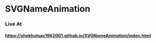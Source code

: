 # SVGNameAnimation

### Live At

#### https://shekhutsav1962001.github.io/SVGNameAnimation/index.html
